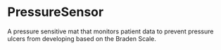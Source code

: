 # PressureSensor
A pressure sensitive mat that monitors patient data to prevent pressure ulcers from developing based on the Braden Scale.
